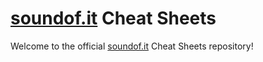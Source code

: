 # [soundof.it](https://soundof.it) Cheat Sheets

Welcome to the official [soundof.it](https://soundof.it) Cheat Sheets repository!

